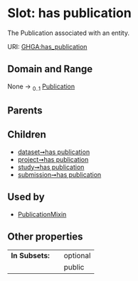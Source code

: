 
# Slot: has publication


The Publication associated with an entity.

URI: [GHGA:has_publication](https://w3id.org/GHGA/has_publication)


## Domain and Range

None &#8594;  <sub>0..1</sub> [Publication](Publication.md)

## Parents


## Children

 *  [dataset➞has publication](dataset_has_publication.md)
 *  [project➞has publication](project_has_publication.md)
 *  [study➞has publication](study_has_publication.md)
 *  [submission➞has publication](submission_has_publication.md)

## Used by

 * [PublicationMixin](PublicationMixin.md)

## Other properties

|  |  |  |
| --- | --- | --- |
| **In Subsets:** | | optional |
|  | | public |

